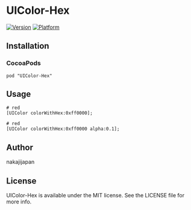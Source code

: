 # UIColor-Hex

[![Version](http://cocoapod-badges.herokuapp.com/v/UIColor-Hex/badge.png)](http://cocoadocs.org/docsets/UIColor-Hex)
[![Platform](http://cocoapod-badges.herokuapp.com/p/UIColor-Hex/badge.png)](http://cocoadocs.org/docsets/UIColor-Hex)

## Installation

### CocoaPods

```
pod "UIColor-Hex"
```

## Usage

```
# red
[UIColor colorWithHex:0xff0000];

# red
[UIColor colorWithHex:0xff0000 alpha:0.1];
```

## Author

nakajijapan

## License

UIColor-Hex is available under the MIT license. See the LICENSE file for more info.

